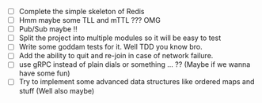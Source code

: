 - [ ] Complete the simple skeleton of Redis
- [ ] Hmm maybe some TLL and mTTL ??? OMG
- [ ] Pub/Sub maybe !!
- [ ] Split the project into multiple modules so it will be easy to test
- [ ] Write some goddam tests for it. Well TDD you know bro.
- [ ] Add the ability to quit and re-join in case of network failure.
- [ ] use gRPC instead of plain dials or something ... ?? (Maybe if we wanna have some fun)
- [ ] Try to implement some advanced data structures like ordered maps and stuff (Well also maybe)
